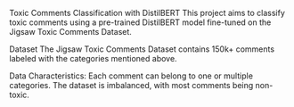 Toxic Comments Classification with DistilBERT
This project aims to classify toxic comments using a pre-trained DistilBERT model fine-tuned on the Jigsaw Toxic Comments Dataset.

Dataset
The Jigsaw Toxic Comments Dataset contains 150k+ comments labeled with the categories mentioned above.

Data Characteristics:
Each comment can belong to one or multiple categories.
The dataset is imbalanced, with most comments being non-toxic.
